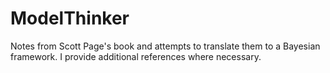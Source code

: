 # ModelThinker

Notes from Scott Page's book and attempts to translate them to a Bayesian framework. I provide additional references where necessary.

